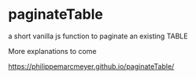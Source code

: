 # paginateTable
a short vanilla js function to paginate an existing TABLE

More explanations to come

https://philippemarcmeyer.github.io/paginateTable/
